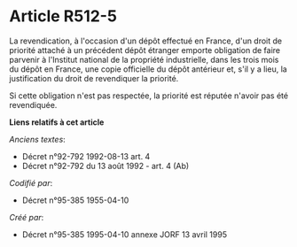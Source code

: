 # Article R512-5

La revendication, à l'occasion d'un dépôt effectué en France, d'un droit de priorité attaché à un précédent dépôt étranger
emporte obligation de faire parvenir à l'Institut national de la propriété industrielle, dans les trois mois du dépôt en
France, une copie officielle du dépôt antérieur et, s'il y a lieu, la justification du droit de revendiquer la priorité.

Si cette obligation n'est pas respectée, la priorité est réputée n'avoir pas été revendiquée.

**Liens relatifs à cet article**

_Anciens textes_:

  - Décret n°92-792 1992-08-13 art. 4
  - Décret n°92-792 du 13 août 1992 - art. 4 (Ab)

_Codifié par_:

  - Décret n°95-385 1955-04-10

_Créé par_:

  - Décret n°95-385 1995-04-10 annexe JORF 13 avril 1995
